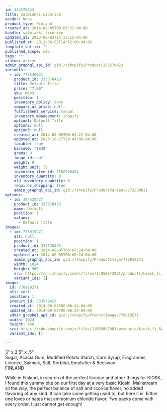 ```yaml
---
id: 333578423
title: Salmiakki Licorice
vendor: None
product_type: Finland
created_at: 2014-08-05T00:06:22-04:00
handle: salmiakki-licorice
updated_at: 2023-08-02T14:37:15-04:00
published_at: 2011-06-02T14:52:00-04:00
template_suffix: ""
published_scope: web
tags: ""
status: active
admin_graphql_api_id: gid://shopify/Product/333578423
variants:
  - id: 772530031
    product_id: 333578423
    title: Default Title
    price: "7.00"
    sku: K643
    position: 1
    inventory_policy: deny
    compare_at_price: null
    fulfillment_service: manual
    inventory_management: shopify
    option1: Default Title
    option2: null
    option3: null
    created_at: 2014-08-05T00:06:22-04:00
    updated_at: 2023-10-27T19:43:06-04:00
    taxable: true
    barcode: "1838"
    grams: 0
    image_id: null
    weight: 0
    weight_unit: lb
    inventory_item_id: 2558928454
    inventory_quantity: 0
    old_inventory_quantity: 0
    requires_shipping: true
    admin_graphql_api_id: gid://shopify/ProductVariant/772530031
options:
  - id: 394428327
    product_id: 333578423
    name: Default
    position: 1
    values:
      - Default Title
images:
  - id: 776919271
    alt: null
    position: 1
    product_id: 333578423
    created_at: 2014-08-05T00:06:24-04:00
    updated_at: 2014-08-05T00:06:24-04:00
    admin_graphql_api_id: gid://shopify/ProductImage/776919271
    width: 1024
    height: 966
    src: https://cdn.shopify.com/s/files/1/0589/2901/products/kiosk_fi_SALMIAKKI.jpeg?v=1407211584
    variant_ids: []
image:
  id: 776919271
  alt: null
  position: 1
  product_id: 333578423
  created_at: 2014-08-05T00:06:24-04:00
  updated_at: 2014-08-05T00:06:24-04:00
  admin_graphql_api_id: gid://shopify/ProductImage/776919271
  width: 1024
  height: 966
  src: https://cdn.shopify.com/s/files/1/0589/2901/products/kiosk_fi_SALMIAKKI.jpeg?v=1407211584
  variant_ids: []

---
```


3" x 2.5" x .5"  
Sugar, Acacia Gum, Modified Potato Starch, Corn Syrup, Fragrances, Licorice, Salmiak, Salt, Sorbitol, Emulsifier & Beeswax  
FINLAND

While in Finland, in search of the perfect licorice and other things for KIOSK, I found this yummy bite on our first day at a very basic Kioski. Mainstream all the way, the perfect balance of salt and licorice flavor, no added flavoring of any kind. It can take some getting used to, but here it is. Either one loves or hates that ammonium chloride flavor. Two packs come with every order. I just cannot get enough!